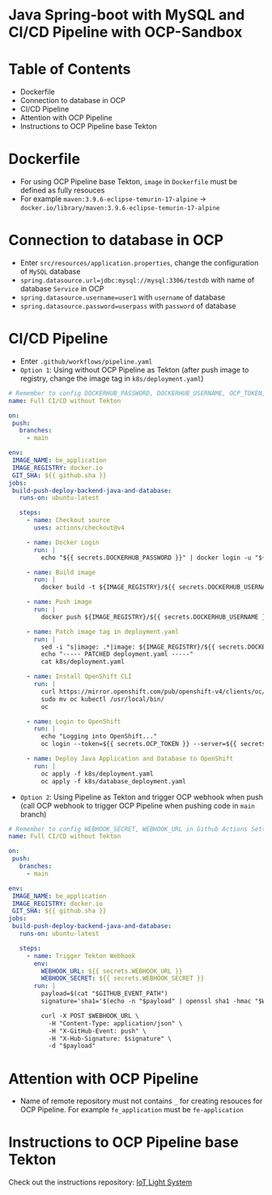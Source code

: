 # Java Spring-boot with MySQL and CI/CD Pipeline with OCP-Sandbox

# Table of Contents
* Dockerfile
* Connection to database in OCP
* CI/CD Pipeline
* Attention with OCP Pipeline
* Instructions to OCP Pipeline base Tekton

# Dockerfile
* For using OCP Pipeline base Tekton, `image` in `Dockerfile` must be defined as fully resouces
* For example `maven:3.9.6-eclipse-temurin-17-alpine` -> `docker.io/library/maven:3.9.6-eclipse-temurin-17-alpine`

# Connection to database in OCP
* Enter `src/resources/application.properties`, change the configuration of `MySQL` database
* `spring.datasource.url=jdbc:mysql://mysql:3306/testdb` with name of database `Service` in OCP
* `spring.datasource.username=user1` with `username` of database 
* `spring.datasource.password=userpass` with `password` of database

# CI/CD Pipeline
* Enter `.github/workflows/pipeline.yaml`
* `Option 1`: Using without OCP Pipeline as Tekton (after push image to registry, change the image tag in `k8s/deployment.yaml`)
 ```yaml
 # Remember to config DOCKERHUB_PASSWORD, DOCKERHUB_USERNAME, OCP_TOKEN, OCP_SERVER in Github Actions Settings
name: Full CI/CD without Tekton

on:
  push:
    branches:
      - main

env:
  IMAGE_NAME: be_application
  IMAGE_REGISTRY: docker.io
  GIT_SHA: ${{ github.sha }}
jobs:
  build-push-deploy-backend-java-and-database:
    runs-on: ubuntu-latest

    steps:
      - name: Checkout source
        uses: actions/checkout@v4

      - name: Docker Login
        run: |
          echo "${{ secrets.DOCKERHUB_PASSWORD }}" | docker login -u "${{ secrets.DOCKERHUB_USERNAME }}" --password-stdin

      - name: Build image
        run: |
          docker build -t ${IMAGE_REGISTRY}/${{ secrets.DOCKERHUB_USERNAME }}/${{ env.IMAGE_NAME }}:${GIT_SHA} .

      - name: Push image
        run: |
          docker push ${IMAGE_REGISTRY}/${{ secrets.DOCKERHUB_USERNAME }}/${{ env.IMAGE_NAME }}:${GIT_SHA}

      - name: Patch image tag in deployment.yaml
        run: |
          sed -i "s|image: .*|image: ${IMAGE_REGISTRY}/${{ secrets.DOCKERHUB_USERNAME }}/${{ env.IMAGE_NAME }}:${GIT_SHA}|" k8s/deployment.yaml
          echo "----- PATCHED deployment.yaml -----"
          cat k8s/deployment.yaml

      - name: Install OpenShift CLI
        run: |
          curl https://mirror.openshift.com/pub/openshift-v4/clients/oc/latest/linux/oc.tar.gz | tar -xz        
          sudo mv oc kubectl /usr/local/bin/
          oc

      - name: Login to OpenShift
        run: |
          echo "Logging into OpenShift..."
          oc login --token=${{ secrets.OCP_TOKEN }} --server=${{ secrets.OCP_SERVER }}

      - name: Deploy Java Application and Database to OpenShift
        run: |
          oc apply -f k8s/deployment.yaml
          oc apply -f k8s/database_deployment.yaml
  ```


* `Option 2`: Using  Pipeline as Tekton and trigger OCP webhook when push (call OCP webhook to trigger OCP Pipeline when pushing code in `main` branch) 
 ```yaml
# Remember to config WEBHOOK_SECRET, WEBHOOK_URL in Github Actions Settings
name: Full CI/CD without Tekton

on:
  push:
    branches:
      - main

env:
  IMAGE_NAME: be_application
  IMAGE_REGISTRY: docker.io
  GIT_SHA: ${{ github.sha }}
jobs:
  build-push-deploy-backend-java-and-database:
    runs-on: ubuntu-latest

    steps:
      - name: Trigger Tekton Webhook
        env:
          WEBHOOK_URL: ${{ secrets.WEBHOOK_URL }}
          WEBHOOK_SECRET: ${{ secrets.WEBHOOK_SECRET }}
        run: |
          payload=$(cat "$GITHUB_EVENT_PATH")
          signature='sha1='$(echo -n "$payload" | openssl sha1 -hmac "$WEBHOOK_SECRET" | sed 's/^.* //')

          curl -X POST $WEBHOOK_URL \
            -H "Content-Type: application/json" \
            -H "X-GitHub-Event: push" \
            -H "X-Hub-Signature: $signature" \
            -d "$payload"
  ```

# Attention with OCP Pipeline
* Name of remote repository must not contains `_` for creating resouces for OCP Pipeline. For example `fe_application` must be `fe-application`

# Instructions to OCP Pipeline base Tekton
Check out the instructions repository: [IoT Light System](https://github.com/huynguyenquang116/iot-light-system)



